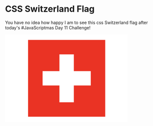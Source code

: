 # CSS Switzerland Flag

You have no idea how happy I am to see this css Switzerland flag after today's #JavaScriptmas Day 11 Challenge!

<img src="./switzerland_flag.png" alt="css flag of switzerland" width="400px" height=auto>
